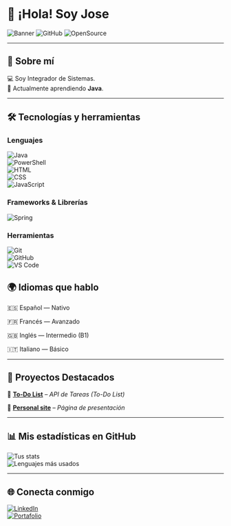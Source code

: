 # 👋 ¡Hola! Soy Jose

![Banner](https://img.shields.io/badge/Desarrollador-Backend-blue?style=for-the-badge) 
![GitHub](https://img.shields.io/badge/GitHub-Pro-black?style=for-the-badge&logo=github)
![OpenSource](https://img.shields.io/badge/Open-Source-brightgreen?style=for-the-badge)

---

## 🚀 Sobre mí   
💻 Soy Integrador de Sistemas.  
🌱 Actualmente aprendiendo **Java**.  

---

## 🛠️ Tecnologías y herramientas  

### Lenguajes
![Java](https://img.shields.io/badge/Java-007396?style=for-the-badge&logo=java&logoColor=white)  
![PowerShell](https://img.shields.io/badge/PowerShell-5391FE?style=for-the-badge&logo=powershell&logoColor=white)    
![HTML](https://img.shields.io/badge/HTML5-E34F26?style=for-the-badge&logo=html5&logoColor=white)  
![CSS](https://img.shields.io/badge/CSS3-1572B6?style=for-the-badge&logo=css3&logoColor=white)  
![JavaScript](https://img.shields.io/badge/JavaScript-323330?style=for-the-badge&logo=javascript&logoColor=F7DF1E)  

### Frameworks & Librerías  
![Spring](https://img.shields.io/badge/Spring-6DB33F?style=for-the-badge&logo=spring&logoColor=white)   

### Herramientas  
![Git](https://img.shields.io/badge/Git-F05032?style=for-the-badge&logo=git&logoColor=white)  
![GitHub](https://img.shields.io/badge/GitHub-100000?style=for-the-badge&logo=github&logoColor=white)  
![VS Code](https://img.shields.io/badge/VS_Code-0078d7?style=for-the-badge&logo=visual%20studio%20code&logoColor=white)

## 🌍 Idiomas que hablo  

🇪🇸 Español — Nativo  

🇫🇷 Francés — Avanzado

🇬🇧 Inglés — Intermedio (B1)  

🇮🇹 Italiano — Básico 

---

## 📂 Proyectos Destacados  
🔹 [**To-Do List**](https://github.com/JoseH87/API_ToDo_Java) – *API de Tareas (To-Do List)* 

🔹 [**Personal site**](https://github.com/JoseH87/JoseH87) – *Página de presentación* 

---

## 📊 Mis estadísticas en GitHub  

![Tus stats](https://github-readme-stats.vercel.app/api?username=TUUSUARIO&show_icons=true&theme=tokyonight)  
![Lenguajes más usados](https://github-readme-stats.vercel.app/api/top-langs/?username=TUUSUARIO&layout=compact&theme=tokyonight)  

---

## 🌐 Conecta conmigo  
[![LinkedIn](https://img.shields.io/badge/LinkedIn-Perfil-blue?style=for-the-badge&logo=linkedin)](https://www.linkedin.com/in/jos%C3%A9-hern%C3%A1ndez-garc%C3%ADa)  
[![Portafolio](https://img.shields.io/badge/🌍-Portafolio-green?style=for-the-badge)](https://github.com/JoseH87?tab=repositories)   


